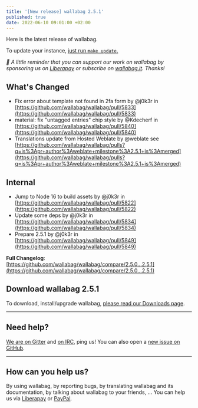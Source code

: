 ```yaml
---
title: '[New release] wallabag 2.5.1'
published: true
date: 2022-06-10 09:01:00 +02:00
---
```


Here is the latest release of wallabag.

To update your instance, [just run `make update`.](https://doc.wallabag.org/en/admin/upgrade.html#upgrading-from-23x-to-23y)

_🤝  A little reminder that you can support our work on wallabag by sponsoring us on [Liberapay](https://liberapay.com/wallabag) or subscribe on [wallabag.it](https://www.wallabag.it/en). Thanks!_

## What's Changed
* Fix error about template not found in 2fa form by @j0k3r in [https://github.com/wallabag/wallabag/pull/5833](https://github.com/wallabag/wallabag/pull/5833)
* material: fix "untagged entries" chip style by @Kdecherf in [https://github.com/wallabag/wallabag/pull/5840](https://github.com/wallabag/wallabag/pull/5840)
* Translations update from Hosted Weblate by @weblate see [https://github.com/wallabag/wallabag/pulls?q=is%3Apr+author%3Aweblate+milestone%3A2.5.1+is%3Amerged](https://github.com/wallabag/wallabag/pulls?q=is%3Apr+author%3Aweblate+milestone%3A2.5.1+is%3Amerged)

## Internal
* Jump to Node 16 to build assets by @j0k3r in [https://github.com/wallabag/wallabag/pull/5822](https://github.com/wallabag/wallabag/pull/5822)
* Update some deps by @j0k3r in [https://github.com/wallabag/wallabag/pull/5834](https://github.com/wallabag/wallabag/pull/5834)
* Prepare 2.5.1 by @j0k3r in [https://github.com/wallabag/wallabag/pull/5849](https://github.com/wallabag/wallabag/pull/5849)

**Full Changelog**: [https://github.com/wallabag/wallabag/compare/2.5.0...2.5.1](https://github.com/wallabag/wallabag/compare/2.5.0...2.5.1)

## Download wallabag 2.5.1

To download, install/upgrade wallabag, [please read our Downloads page](https://doc.wallabag.org/en/admin/installation/installation.html).

<hr />

## Need help?

[We are on Gitter](https://gitter.im/wallabag/wallabag) and [on IRC](irc://irc.freenode.net/wallabag), ping us! You can also open a [new issue on GitHub](https://github.com/wallabag/wallabag/issues/new).

<hr />

## How can you help us?

By using wallabag, by reporting bugs, by translating wallabag and its documentation, by talking about wallabag to your friends, ...
You can help us via [Liberapay](https://liberapay.com/wallabag/) or [PayPal](https://www.paypal.com/cgi-bin/webscr?cmd=_s-xclick&hosted_button_id=9UBA65LG3FX9Y&lc=gb).